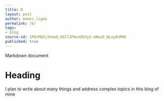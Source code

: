 ```yaml
---
title: B
layout: post
author: memes.ligma
permalink: /b/
tags:
- blog
source-id: 1PDnMbDj3hmwQ_HGll2PAveOGYy3-aNwuD_NLxyOnM0E
published: true
---
```

Markdown document

# Heading

I plan to wrtie about many things and address complex topics in this blog of mine

